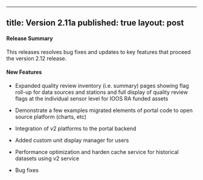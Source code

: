 
---
title: Version 2.11a
published: true
layout: post
---

#### Release Summary

This releases resolves bug fixes and updates to key features that proceed the version 2.12 release.



#### New Features

* Expanded quality review inventory (i.e. summary) pages showing flag roll-up for data sources and stations and full display of quality review flags at the individual sensor level for IOOS RA funded assets 

* Demonstrate a few examples migrated elements of portal code to open source platform (charts, etc)

* Integration of v2 platforms to the portal backend

* Added custom unit display manager for users

* Performance optimization and harden cache service for historical datasets using v2 service

* Bug fixes




